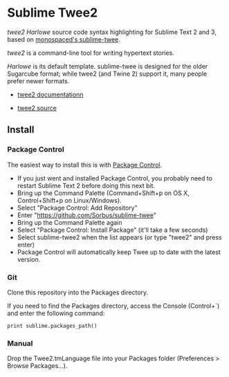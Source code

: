Sublime Twee2
============

*twee2* *Harlowe* source code syntax highlighting for Sublime Text 2 and 3, based on [monospaced's sublime-twee](https://github.com/monospaced/sublime-twee).

*twee2* is a command-line tool for writing hypertext stories.

*Harlowe* is its default template. sublime-twee is designed for the older Sugarcube format; while twee2 (and Twine 2) support it, many people prefer newer formats.

* [twee2 documentationn](https://avapoet.github.io/twee2/documentation.html)

* [twee2 source](https://github.com/avapoet/twee2)

## Install

### Package Control

The easiest way to install this is with [Package Control](http://wbond.net/sublime_packages/package_control).

* If you just went and installed Package Control, you probably need to restart Sublime Text 2 before doing this next bit.
* Bring up the Command Palette (Command+Shift+p on OS X, Control+Shift+p on Linux/Windows).
* Select "Package Control: Add Repository"
* Enter "https://github.com/Sorbus/sublime-twee"
* Bring up the Command Palette again
* Select "Package Control: Install Package" (it'll take a few seconds)
* Select sublime-twee2 when the list appears (or type "twee2" and press enter)
* Package Control will automatically keep Twee up to date with the latest version.

### Git

Clone this repository into the Packages directory.

If you need to find the Packages directory, access the Console (Control+`) and enter the following command:

    print sublime.packages_path()

### Manual

Drop the Twee2.tmLanguage file into your Packages folder (Preferences > Browse Packages…).
